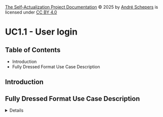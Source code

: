 <a href="https://github.com/andres81/The-Self-Actualization-Project">The
Self-Actualization Project Documentation</a> © 2025
by <a href="https://www.andreschepers.nl">André Schepers</a> is licensed
under <a href="https://creativecommons.org/licenses/by/4.0/">CC BY
4.0</a><img src="https://mirrors.creativecommons.org/presskit/icons/cc.svg" alt="" style="max-width: 1em;max-height:1em;margin-left: .2em;"><img src="https://mirrors.creativecommons.org/presskit/icons/by.svg" alt="" style="max-width: 1em;max-height:1em;margin-left: .2em;">

# UC1.1 - User login

## Table of Contents

* Introduction
* Fully Dressed Format Use Case Description

## Introduction

## Fully Dressed Format Use Case Description

<details>

1. User starts the [Google login](https://developers.google.com/identity/siwg)
   by clicking
   the [Google Login button](https://developers.google.com/identity/gsi/web/guides/get-google-api-clientid)
   on the webpage.
2. The button click redirects the user to Google, where the user can log in.
3. After login is successful, Google will redirect back to the SAPS web page.
4. The Google Login library picks up the redirect with information provided by
   Google, and makes the Google Login information available to the SPA.
5. The SPA will make a login request to the Web server with the Google
   information.
6. The Web Server will verify the Google information provided by making a call
   to the Google backend
7. The Web Server will take the "__*sub*__" field from the
   [Google ID Token](https://developers.google.com/identity/gsi/web/guides/verify-google-id-token)
   and parse it to the __*UC1.0 User Login flow*__.

</details>

